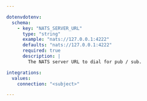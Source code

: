 ```yaml
---

dotenvdotenv:
  schema:
    - key: "NATS_SERVER_URL"
      type: "string"
      example: "nats://127.0.0.1:4222"
      defaults: "nats://127.0.0.1:4222"
      required: true
      description: |
        The NATS server URL to dial for pub / sub.

integrations:
  values:
    connection: "<subject>"

---
```


